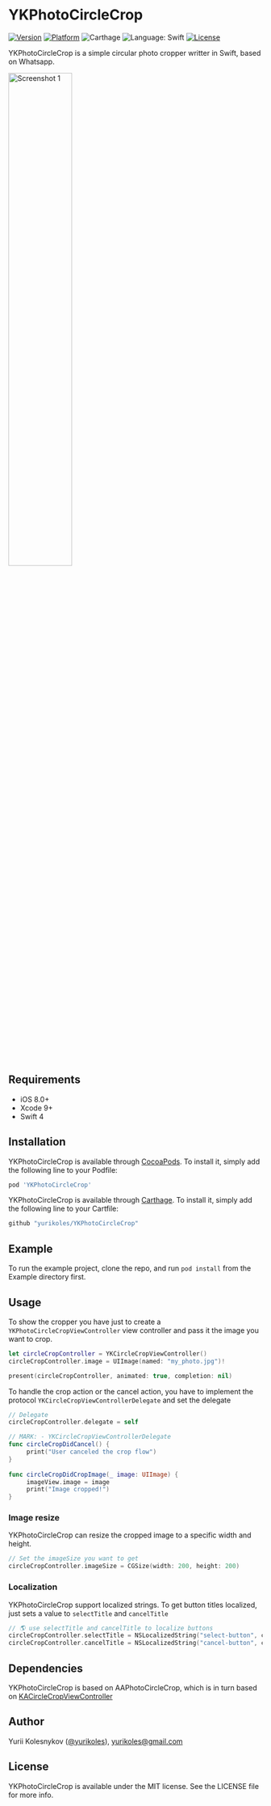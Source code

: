 # YKPhotoCircleCrop

[![Version](https://img.shields.io/cocoapods/v/YKPhotoCircleCrop.svg?style=flat)](http://cocoapods.org/pods/YKPhotoCircleCrop)
[![Platform](https://img.shields.io/cocoapods/p/YKPhotoCircleCrop.svg?style=flat)](http://cocoapods.org/pods/YKPhotoCircleCrop)
<a hred="https://github.com/Carthage/Carthage"><img src="https://img.shields.io/badge/Carthage-compatible-4BC51D.svg" alt="Carthage"></a>
<img src="https://img.shields.io/badge/language-swift-orange.svg" alt="Language: Swift">
[![License](https://img.shields.io/cocoapods/l/YKPhotoCircleCrop.svg?style=flat)](http://cocoapods.org/pods/YKPhotoCircleCrop)

YKPhotoCircleCrop is a simple circular photo cropper writter in Swift, based on Whatsapp.

<img src="https://github.com/yurikoles/YKPhotoCircleCrop/blob/master/Resources/screenshot1.png" alt="Screenshot 1" height="50%" width="50%">

## Requirements
* iOS 8.0+
* Xcode 9+
* Swift 4

## Installation

YKPhotoCircleCrop is available through [CocoaPods](http://cocoapods.org). To install
it, simply add the following line to your Podfile:

```ruby
pod 'YKPhotoCircleCrop'
```

YKPhotoCircleCrop is available through [Carthage](https://github.com/Carthage/Carthage). To install
it, simply add the following line to your Cartfile:

```ruby
github "yurikoles/YKPhotoCircleCrop"
```

## Example

To run the example project, clone the repo, and run `pod install` from the Example directory first.

## Usage
To show the cropper you have just to create a ```YKPhotoCircleCropViewController``` view controller and pass it the image you want to crop.
```swift
let circleCropController = YKCircleCropViewController()
circleCropController.image = UIImage(named: "my_photo.jpg")!

present(circleCropController, animated: true, completion: nil)
```

To handle the crop action or the cancel action, you have to implement the protocol ```YKCircleCropViewControllerDelegate``` and set the delegate
```swift
// Delegate
circleCropController.delegate = self

// MARK: - YKCircleCropViewControllerDelegate
func circleCropDidCancel() {
     print("User canceled the crop flow")
}
    
func circleCropDidCropImage(_ image: UIImage) {
     imageView.image = image
     print("Image cropped!")
}
```

### Image resize
YKPhotoCircleCrop can resize the cropped image to a specific width and height.

```swift
// Set the imageSize you want to get
circleCropController.imageSize = CGSize(width: 200, height: 200)
```

### Localization
YKPhotoCircleCrop support localized strings. To get button titles localized, just sets a value to ```selectTitle``` and ```cancelTitle```
```swift
// 🌎 use selectTitle and cancelTitle to localize buttons
circleCropController.selectTitle = NSLocalizedString("select-button", comment: "Select")
circleCropController.cancelTitle = NSLocalizedString("cancel-button", comment: "Cancel")
```


## Dependencies
YKPhotoCircleCrop is based on AAPhotoCircleCrop, which is in turn based on [KACircleCropViewController](https://github.com/kekearif/KACircleCropViewController)

## Author

Yurii Kolesnykov ([@yurikoles](https://twitter.com/yurikoles)), yurikoles@gmail.com

## License

YKPhotoCircleCrop is available under the MIT license. See the LICENSE file for more info.
